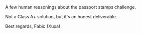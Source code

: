 A few human reasonings about the passport stamps challenge.

Not a Class A+ solution, but it's an honest deliverable.

Best regards,
Fabio (Xuxa)
